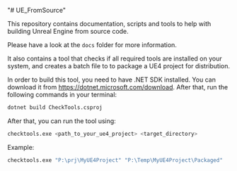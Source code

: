 "# UE_FromSource" 

This repository contains documentation, scripts and tools to help with building Unreal Engine from source code.

Please have a look at the `docs` folder for more information.

It also contains a tool that checks if all required tools are installed on your system, and creates a batch file to to package a UE4 project for distribution.

In order to build this tool, you need to have .NET SDK installed. You can download it from https://dotnet.microsoft.com/download. After that, run the following commands in your terminal:

```bash
dotnet build CheckTools.csproj
```
After that, you can run the tool using:

```bash
checktools.exe <path_to_your_ue4_project> <target_directory>
```

Example:

```bash 
checktools.exe "P:\prj\MyUE4Project" "P:\Temp\MyUE4Project\Packaged"
```
